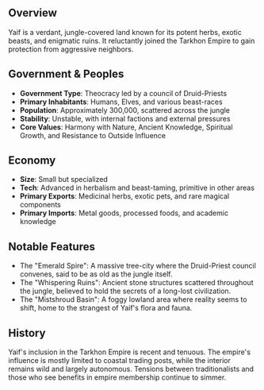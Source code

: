## Overview
Yaif is a verdant, jungle-covered land known for its potent herbs, exotic beasts, and enigmatic ruins. It reluctantly joined the Tarkhon Empire to gain protection from aggressive neighbors.

## Government & Peoples
- **Government Type**: Theocracy led by a council of Druid-Priests
- **Primary Inhabitants**: Humans, Elves, and various beast-races
- **Population**: Approximately 300,000, scattered across the jungle
- **Stability**: Unstable, with internal factions and external pressures
- **Core Values**: Harmony with Nature, Ancient Knowledge, Spiritual Growth, and Resistance to Outside Influence

## Economy
- **Size**: Small but specialized
- **Tech**: Advanced in herbalism and beast-taming, primitive in other areas
- **Primary Exports**: Medicinal herbs, exotic pets, and rare magical components
- **Primary Imports**: Metal goods, processed foods, and academic knowledge

## Notable Features
- The "Emerald Spire": A massive tree-city where the Druid-Priest council convenes, said to be as old as the jungle itself.
- The "Whispering Ruins": Ancient stone structures scattered throughout the jungle, believed to hold the secrets of a long-lost civilization.
- The "Mistshroud Basin": A foggy lowland area where reality seems to shift, home to the strangest of Yaif's flora and fauna.

## History
Yaif's inclusion in the Tarkhon Empire is recent and tenuous. The empire's influence is mostly limited to coastal trading posts, while the interior remains wild and largely autonomous. Tensions between traditionalists and those who see benefits in empire membership continue to simmer.